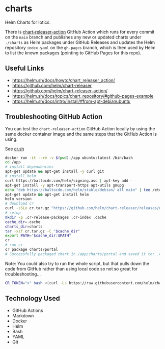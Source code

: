 # charts

Helm Charts for Iotics.

There is [chart-releaser-action](https://github.com/helm/chart-releaser-action/) GitHub Action which runs for every commit on the `main` branch
and publishes any new or updated charts under `./charts` as Helm packages under GitHub Releases and updates the Helm repository `index.yaml` on the `gh-pages` branch, which is then used by Helm to list the known packages (pointing to GitHub Pages for this repo).

## Useful Links

- <https://helm.sh/docs/howto/chart_releaser_action/>
- <https://github.com/helm/chart-releaser>
- <https://github.com/helm/chart-releaser-action/>
- <https://helm.sh/docs/topics/chart_repository/#github-pages-example>
- <https://helm.sh/docs/intro/install/#from-apt-debianubuntu>

## Troubleshooting GitHub Action

You can test the `chart-releaser-action` GitHub Action locally by using the same docker container image and the same steps that the GitHub Action is using.

See [cr.sh](https://github.com/helm/chart-releaser-action/blob/main/cr.sh)

```bash
docker run -it --rm -v $(pwd):/app ubuntu:latest /bin/bash
cd /app
# install dependencies
apt-get update && apt-get install -y curl git 
# install helm
curl https://baltocdn.com/helm/signing.asc | apt-key add -
apt-get install -y apt-transport-https apt-utils gnupg
echo "deb https://baltocdn.com/helm/stable/debian/ all main" | tee /etc/apt/sources.list.d/helm-stable-debian.list
apt-get update && apt-get install helm
helm version
# download cr
curl -sSLo cr.tar.gz "https://github.com/helm/chart-releaser/releases/download/v1.3.0/chart-releaser_1.3.0_linux_amd64.tar.gz"
# setup
mkdir -p .cr-release-packages .cr-index .cache
cache_dir=.cache
charts_dir=charts
tar -xzf cr.tar.gz -C "$cache_dir"
export PATH="$cache_dir:$PATH"
cr
# run cr
cr package charts/portal
# Successfully packaged chart in /app/charts/portal and saved it to: .cr-release-packages/portal-0.1.0.tgz
```

Note: You could also try to run the whole script, but that pulls down the code from GitHub rather than using local code so not so great for troubleshooting…

```bash
CR_TOKEN="x" bash <(curl -Ls https://raw.githubusercontent.com/helm/chart-releaser-action/main/cr.sh) -o Iotic-Labs -r charts
```

## Technology Used

- GitHub Actions
- Markdown
- Docker
- Helm
- Bash
- YAML
- Git
